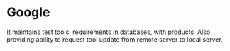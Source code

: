 # Google

It maintains test tools' requirements in databases, with products. Also providing ability to request tool update from remote server to local server.